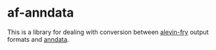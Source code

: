 # af-anndata

This is a library for dealing with conversion between [alevin-fry](https://github.com/COMBINE-lab/alevin-fry) output formats and [anndata](https://anndata.readthedocs.io/en/stable/).
